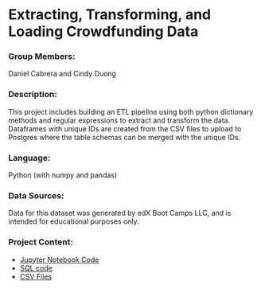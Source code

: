 # Extracting, Transforming, and Loading Crowdfunding Data

### Group Members:
Daniel Cabrera and Cindy Duong

### Description:
This project includes building an ETL pipeline using both python dictionary methods and regular expressions to extract and transform the data. Dataframes with unique IDs are created from the CSV files to upload to Postgres where the table schemas can be merged with the unique IDs. 

### Language:
Python (with numpy and pandas)

### Data Sources:
Data for this dataset was generated by edX Boot Camps LLC, and is intended for educational purposes only.

### Project Content:
- [Jupyter Notebook Code](https://github.com/cindyd97/Crowdfunding_with_ETL/blob/main/ETL_Mini_Project_CDuong_DCabrera.ipynb)
- [SQL code](https://github.com/cindyd97/Crowdfunding_with_ETL/blob/main/crowdfunding_db_schema.sql.sql)
- [CSV Files](https://github.com/cindyd97/Crowdfunding_with_ETL/tree/main/Resources)
